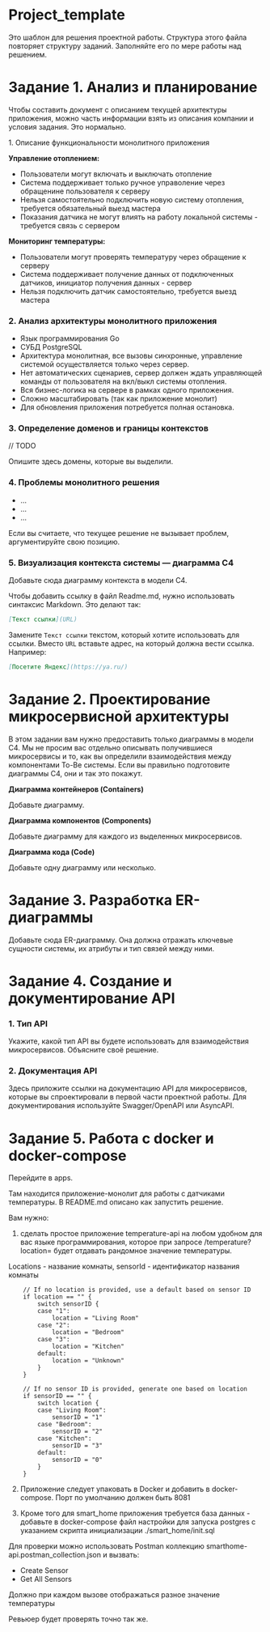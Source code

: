 # Project_template

Это шаблон для решения проектной работы. Структура этого файла повторяет структуру заданий. Заполняйте его по мере работы над решением.

# Задание 1. Анализ и планирование

<aside>

Чтобы составить документ с описанием текущей архитектуры приложения, можно часть информации взять из описания компании и условия задания. Это нормально.

</aside

### 1. Описание функциональности монолитного приложения

**Управление отоплением:**

- Пользователи могут включать и выключать отопление
- Система поддерживает только ручное управоление через обращенине пользователя к серверу
- Нельзя самостоятельно подключить новую систему отопления, требуется обязательный выезд мастера
- Показания датчика не могут влиять на работу локальной системы - требуется связь с сервером

**Мониторинг температуры:**

- Пользователи могут проверять температуру через обращение к серверу
- Система поддерживает получение данных от подключенных датчиков, инициатор получения данных - сервер
- Нельзя подключить датчик самостоятельно, требуется выезд мастера

### 2. Анализ архитектуры монолитного приложения

- Язык программирования Go
- СУБД PostgreSQL
- Архитектура монолитная, все вызовы синхронные, управление системой осуществляется только через сервер.
- Нет автоматических сценариев, сервер должен ждать управляющей команды от пользователя на вкл/выкл системы отопления.
- Вся бизнес-логика на сервере в рамках одного приложения.
- Сложно масштабировать (так как приложение монолит)
- Для обновления приложения потребуется полная остановка.

### 3. Определение доменов и границы контекстов

// TODO

Опишите здесь домены, которые вы выделили.

### **4. Проблемы монолитного решения**

- …
- …
- …

Если вы считаете, что текущее решение не вызывает проблем, аргументируйте свою позицию.

### 5. Визуализация контекста системы — диаграмма С4

Добавьте сюда диаграмму контекста в модели C4.

Чтобы добавить ссылку в файл Readme.md, нужно использовать синтаксис Markdown. Это делают так:

```markdown
[Текст ссылки](URL)
```

Замените `Текст ссылки` текстом, который хотите использовать для ссылки. Вместо `URL` вставьте адрес, на который должна вести ссылка. Например:

```markdown
[Посетите Яндекс](https://ya.ru/)
```

# Задание 2. Проектирование микросервисной архитектуры

В этом задании вам нужно предоставить только диаграммы в модели C4. Мы не просим вас отдельно описывать получившиеся микросервисы и то, как вы определили взаимодействия между компонентами To-Be системы. Если вы правильно подготовите диаграммы C4, они и так это покажут.

**Диаграмма контейнеров (Containers)**

Добавьте диаграмму.

**Диаграмма компонентов (Components)**

Добавьте диаграмму для каждого из выделенных микросервисов.

**Диаграмма кода (Code)**

Добавьте одну диаграмму или несколько.

# Задание 3. Разработка ER-диаграммы

Добавьте сюда ER-диаграмму. Она должна отражать ключевые сущности системы, их атрибуты и тип связей между ними.

# Задание 4. Создание и документирование API

### 1. Тип API

Укажите, какой тип API вы будете использовать для взаимодействия микросервисов. Объясните своё решение.

### 2. Документация API

Здесь приложите ссылки на документацию API для микросервисов, которые вы спроектировали в первой части проектной работы. Для документирования используйте Swagger/OpenAPI или AsyncAPI.

# Задание 5. Работа с docker и docker-compose

Перейдите в apps.

Там находится приложение-монолит для работы с датчиками температуры. В README.md описано как запустить решение.

Вам нужно:

1) сделать простое приложение temperature-api на любом удобном для вас языке программирования, которое при запросе /temperature?location= будет отдавать рандомное значение температуры.

Locations - название комнаты, sensorId - идентификатор названия комнаты

```
	// If no location is provided, use a default based on sensor ID
	if location == "" {
		switch sensorID {
		case "1":
			location = "Living Room"
		case "2":
			location = "Bedroom"
		case "3":
			location = "Kitchen"
		default:
			location = "Unknown"
		}
	}

	// If no sensor ID is provided, generate one based on location
	if sensorID == "" {
		switch location {
		case "Living Room":
			sensorID = "1"
		case "Bedroom":
			sensorID = "2"
		case "Kitchen":
			sensorID = "3"
		default:
			sensorID = "0"
		}
	}
```

2) Приложение следует упаковать в Docker и добавить в docker-compose. Порт по умолчанию должен быть 8081

3) Кроме того для smart_home приложения требуется база данных - добавьте в docker-compose файл настройки для запуска postgres с указанием скрипта инициализации ./smart_home/init.sql

Для проверки можно использовать Postman коллекцию smarthome-api.postman_collection.json и вызвать:

- Create Sensor
- Get All Sensors

Должно при каждом вызове отображаться разное значение температуры

Ревьюер будет проверять точно так же.


